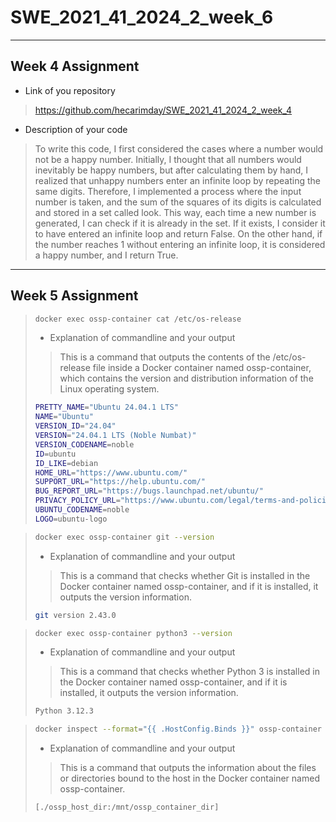 # SWE_2021_41_2024_2_week_6
---
## Week 4 Assignment
* Link of you repository
  
> https://github.com/hecarimday/SWE_2021_41_2024_2_week_4
* Description of your code

  
>To write this code, I first considered the cases where a number would not be a happy number. Initially, I thought that all numbers would inevitably be happy numbers, but after calculating them by hand, I realized that unhappy numbers enter an infinite loop by repeating the same digits.
>Therefore, I implemented a process where the input number is taken, and the sum of the squares of its digits is calculated and stored in a set called look. This way, each time a new number is generated, I can check if it is already in the set. If it exists, I consider it to have entered an infinite loop and return False.
>On the other hand, if the number reaches 1 without entering an infinite loop, it is considered a happy number, and I return True.


---
## Week 5 Assignment
> ```bash
> docker exec ossp-container cat /etc/os-release
> ```
>* Explanation of commandline and your output
>  
>>  This is a command that outputs the contents of the /etc/os-release file inside a Docker container named ossp-container, which contains the version and distribution information of the Linux operating system.
>```bash
>PRETTY_NAME="Ubuntu 24.04.1 LTS"
>NAME="Ubuntu"
>VERSION_ID="24.04"
>VERSION="24.04.1 LTS (Noble Numbat)"
>VERSION_CODENAME=noble
>ID=ubuntu
>ID_LIKE=debian
>HOME_URL="https://www.ubuntu.com/"
>SUPPORT_URL="https://help.ubuntu.com/"
>BUG_REPORT_URL="https://bugs.launchpad.net/ubuntu/"
>PRIVACY_POLICY_URL="https://www.ubuntu.com/legal/terms-and-policies/privacy-policy"
>UBUNTU_CODENAME=noble
>LOGO=ubuntu-logo
>```

> ```bash
> docker exec ossp-container git --version
> ```
>* Explanation of commandline and your output
>  
>>  This is a command that checks whether Git is installed in the Docker container named ossp-container, and if it is installed, it outputs the version information.
>  
>```bash
>git version 2.43.0
>```


> ```bash
> docker exec ossp-container python3 --version
> ```
>* Explanation of commandline and your output
>  
>>  This is a command that checks whether Python 3 is installed in the Docker container named ossp-container, and if it is installed, it outputs the version information.
>  
> ```bash
> Python 3.12.3
> ```

> ```bash
> docker inspect --format="{{ .HostConfig.Binds }}" ossp-container
> ```
>* Explanation of commandline and your output
>
>> This is a command that outputs the information about the files or directories bound to the host in the Docker container named ossp-container.
> 
> ```bash
> [./ossp_host_dir:/mnt/ossp_container_dir]
> ```

